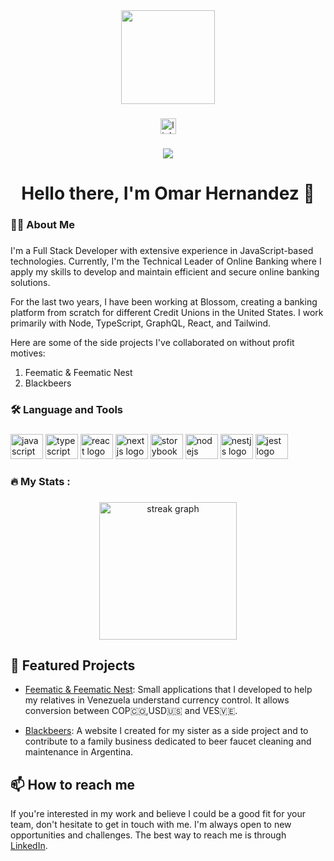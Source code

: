 <div align="center">
  <img height="150" src="https://avatars.githubusercontent.com/u/86250007?v=4"  />
</div>

###

<div align="center">
  <a href="https://www.linkedin.com/in/omar-bastos/">
    <img src="https://img.shields.io/static/v1?message=LinkedIn&logo=linkedin&label=&color=0077B5&logoColor=white&labelColor=&style=for-the-badge" height="25" alt="linkedin logo"  />
  </a>
</div>

###

<div align="center">
  <img src="https://visitor-badge.laobi.icu/badge?page_id=omar-hernandez-bastos.omar-hernandez-bastos"  />
</div>

###

<h1 align="center">Hello there, I'm Omar Hernandez 👋</h1>

###

<h3 align="left">👨‍💻  About Me</h3>

###

<p align="left">
I'm a Full Stack Developer with extensive experience in JavaScript-based technologies. Currently, I'm the Technical Leader of Online Banking where I apply my skills to develop and maintain efficient and secure online banking solutions. 

For the last two years, I have been working at Blossom, creating a banking platform from scratch for different Credit Unions in the United States. I work primarily with Node, TypeScript, GraphQL, React, and Tailwind.

Here are some of the side projects I've collaborated on without profit motives:

1. Feematic & Feematic Nest
2. Blackbeers
</p>

###

<h3 align="left">🛠 Language and Tools</h3>

###

<div align="left">

<div align="left">
  <img src="https://cdn.jsdelivr.net/gh/devicons/devicon/icons/javascript/javascript-original.svg" height="40" width="52" alt="javascript logo"  />
  <img src="https://cdn.jsdelivr.net/gh/devicons/devicon/icons/typescript/typescript-original.svg" height="40" width="52" alt="typescript logo"  />
  <img src="https://cdn.jsdelivr.net/gh/devicons/devicon/icons/react/react-original.svg" height="40" width="52" alt="react logo"  />
  <img src="https://cdn.jsdelivr.net/gh/devicons/devicon/icons/nextjs/nextjs-original.svg" height="40" width="52" alt="nextjs logo"  />
  <img src="https://cdn.jsdelivr.net/gh/devicons/devicon/icons/storybook/storybook-original.svg" height="40" width="52" alt="storybook logo"  />
  <img src="https://cdn.jsdelivr.net/gh/devicons/devicon/icons/nodejs/nodejs-original.svg" height="40" width="52" alt="nodejs logo"  />
  <img src="https://cdn.jsdelivr.net/gh/devicons/devicon/icons/nestjs/nestjs-plain.svg" height="40" width="52" alt="nestjs logo"  />
  <img src="https://cdn.jsdelivr.net/gh/devicons/devicon/icons/jest/jest-plain.svg" height="40" width="52" alt="jest logo"  />
</div>
</div>

###

<h3 align="left">🔥   My Stats :</h3>

###
<div align="center">
  <img src="https://streak-stats.demolab.com?user=omar-hernandez-bastos&locale=en&mode=daily&theme=dark&hide_border=false&border_radius=5&order=3" height="220" alt="streak graph"  />
</div>

###

## 🔗 Featured Projects

- [Feematic & Feematic Nest](https://feematic.netlify.com): Small applications that I developed to help my relatives in Venezuela understand currency control. It allows conversion between COP🇨🇴,USD🇺🇸 and VES🇻🇪. 

- [Blackbeers](https://blackbeers.com.ar): A website I created for my sister as a side project and to contribute to a family business dedicated to beer faucet cleaning and maintenance in Argentina.

## 📫 How to reach me

If you're interested in my work and believe I could be a good fit for your team, don't hesitate to get in touch with me. I'm always open to new opportunities and challenges. The best way to reach me is through [LinkedIn](https://www.linkedin.com/in/omar-bastos/).

